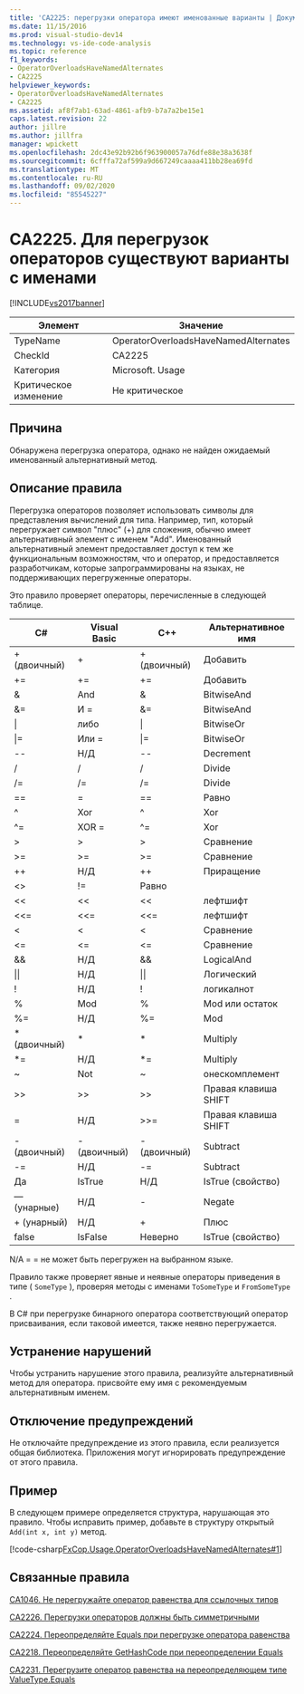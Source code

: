 ```yaml
---
title: 'CA2225: перегрузки оператора имеют именованные варианты | Документация Майкрософт'
ms.date: 11/15/2016
ms.prod: visual-studio-dev14
ms.technology: vs-ide-code-analysis
ms.topic: reference
f1_keywords:
- OperatorOverloadsHaveNamedAlternates
- CA2225
helpviewer_keywords:
- OperatorOverloadsHaveNamedAlternates
- CA2225
ms.assetid: af8f7ab1-63ad-4861-afb9-b7a7a2be15e1
caps.latest.revision: 22
author: jillre
ms.author: jillfra
manager: wpickett
ms.openlocfilehash: 2dc43e92b92b6f963900057a76dfe88e38a3638f
ms.sourcegitcommit: 6cfffa72af599a9d667249caaaa411bb28ea69fd
ms.translationtype: MT
ms.contentlocale: ru-RU
ms.lasthandoff: 09/02/2020
ms.locfileid: "85545227"
---
```

# <a name="ca2225-operator-overloads-have-named-alternates"></a>CA2225. Для перегрузок операторов существуют варианты с именами
[!INCLUDE[vs2017banner](../includes/vs2017banner.md)]

|Элемент|Значение|
|-|-|
|TypeName|OperatorOverloadsHaveNamedAlternates|
|CheckId|CA2225|
|Категория|Microsoft. Usage|
|Критическое изменение|Не критическое|

## <a name="cause"></a>Причина
 Обнаружена перегрузка оператора, однако не найден ожидаемый именованный альтернативный метод.

## <a name="rule-description"></a>Описание правила
 Перегрузка операторов позволяет использовать символы для представления вычислений для типа. Например, тип, который перегружает символ "плюс" (+) для сложения, обычно имеет альтернативный элемент с именем "Add". Именованный альтернативный элемент предоставляет доступ к тем же функциональным возможностям, что и оператор, и предоставляется разработчикам, которые запрограммированы на языках, не поддерживающих перегруженные операторы.

 Это правило проверяет операторы, перечисленные в следующей таблице.

|C#|Visual Basic|C++|Альтернативное имя|
|---------|------------------|-----------|--------------------|
|+ (двоичный)|+|+ (двоичный)|Добавить|
|+=|+=|+=|Добавить|
|&|And|&|BitwiseAnd|
|&=|И =|&=|BitwiseAnd|
|&#124;|либо|&#124;|BitwiseOr|
|&#124;=|Или =|&#124;=|BitwiseOr|
|--|Н/Д|--|Decrement|
|/|/|/|Divide|
|/=|/=|/=|Divide|
|==|=|==|Равно|
|^|Xor|^|Xor|
|^=|XOR =|^=|Xor|
|>|>|>|Сравнение|
|>=|>=|>=|Сравнение|
|++|Н/Д|++|Приращение|
|<>|!=|Равно|
|<<|<<|<<|лефтшифт|
|<<=|<<=|<<=|лефтшифт|
|<|<|<|Сравнение|
|<=|<=|\<=|Сравнение|
|&&|Н/Д|&&|LogicalAnd|
|&#124;&#124;|Н/Д|&#124;&#124;|Логический|
|!|Н/Д|!|логикалнот|
|%|Mod|%|Mod или остаток|
|%=|Н/Д|%=|Mod|
|* (двоичный)|*|*|Multiply|
|*=|Н/Д|*=|Multiply|
|~|Not|~|онескомплемент|
|>>|>>|>>|Правая клавиша SHIFT|
=|Н/Д|>>=|Правая клавиша SHIFT|
|-(двоичный)|-(двоичный)|-(двоичный)|Subtract|
|-=|Н/Д|-=|Subtract|
|Да|IsTrue|Н/Д|IsTrue (свойство)|
|— (унарные)|Н/Д|-|Negate|
|+ (унарный)|Н/Д|+|Плюс|
|false|IsFalse|Неверно|IsTrue (свойство)|

 N/A = = не может быть перегружен на выбранном языке.

 Правило также проверяет явные и неявные операторы приведения в типе ( `SomeType` ), проверяя методы с именами `ToSomeType` и `FromSomeType` .

 В C# при перегрузке бинарного оператора соответствующий оператор присваивания, если таковой имеется, также неявно перегружается.

## <a name="how-to-fix-violations"></a>Устранение нарушений
 Чтобы устранить нарушение этого правила, реализуйте альтернативный метод для оператора. присвойте ему имя с рекомендуемым альтернативным именем.

## <a name="when-to-suppress-warnings"></a>Отключение предупреждений
 Не отключайте предупреждение из этого правила, если реализуется общая библиотека. Приложения могут игнорировать предупреждение от этого правила.

## <a name="example"></a>Пример
 В следующем примере определяется структура, нарушающая это правило. Чтобы исправить пример, добавьте в структуру открытый `Add(int x, int y)` метод.

 [!code-csharp[FxCop.Usage.OperatorOverloadsHaveNamedAlternates#1](../snippets/csharp/VS_Snippets_CodeAnalysis/FxCop.Usage.OperatorOverloadsHaveNamedAlternates/cs/FxCop.Usage.OperatorOverloadsHaveNamedAlternates.cs#1)]

## <a name="related-rules"></a>Связанные правила
 [CA1046. Не перегружайте оператор равенства для ссылочных типов](../code-quality/ca1046-do-not-overload-operator-equals-on-reference-types.md)

 [CA2226. Перегрузки операторов должны быть симметричными](../code-quality/ca2226-operators-should-have-symmetrical-overloads.md)

 [CA2224. Переопределяйте Equals при перегрузке оператора равенства](../code-quality/ca2224-override-equals-on-overloading-operator-equals.md)

 [CA2218. Переопределяйте GetHashCode при переопределении Equals](../code-quality/ca2218-override-gethashcode-on-overriding-equals.md)

 [CA2231. Перегрузите оператор равенства на переопределяющем типе ValueType.Equals](../code-quality/ca2231-overload-operator-equals-on-overriding-valuetype-equals.md)
